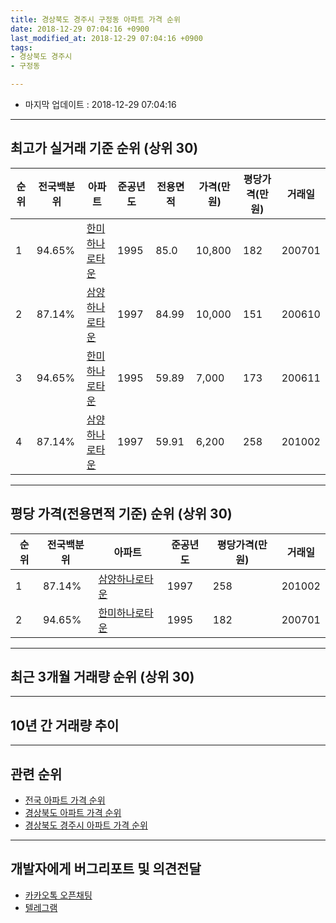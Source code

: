 ```yaml
---
title: 경상북도 경주시 구정동 아파트 가격 순위
date: 2018-12-29 07:04:16 +0900
last_modified_at: 2018-12-29 07:04:16 +0900
tags:
- 경상북도 경주시
- 구정동

---
```


* 마지막 업데이트 : 2018-12-29 07:04:16

---

## 최고가 실거래 기준 순위 (상위 30)


|순위|전국백분위|아파트|준공년도|전용면적|가격(만원)|평당가격(만원)|거래일|
|---|---|---|---|---|---|---|---|
|1|94.65%|[한미하나로타운](https://search.naver.com/search.naver?query=%EA%B2%BD%EC%83%81%EB%B6%81%EB%8F%84+%EA%B2%BD%EC%A3%BC%EC%8B%9C+%EA%B5%AC%EC%A0%95%EB%8F%99+%ED%95%9C%EB%AF%B8%ED%95%98%EB%82%98%EB%A1%9C%ED%83%80%EC%9A%B4)|1995|85.0|10,800|182|200701|
|2|87.14%|[삼양하나로타운](https://search.naver.com/search.naver?query=%EA%B2%BD%EC%83%81%EB%B6%81%EB%8F%84+%EA%B2%BD%EC%A3%BC%EC%8B%9C+%EA%B5%AC%EC%A0%95%EB%8F%99+%EC%82%BC%EC%96%91%ED%95%98%EB%82%98%EB%A1%9C%ED%83%80%EC%9A%B4)|1997|84.99|10,000|151|200610|
|3|94.65%|[한미하나로타운](https://search.naver.com/search.naver?query=%EA%B2%BD%EC%83%81%EB%B6%81%EB%8F%84+%EA%B2%BD%EC%A3%BC%EC%8B%9C+%EA%B5%AC%EC%A0%95%EB%8F%99+%ED%95%9C%EB%AF%B8%ED%95%98%EB%82%98%EB%A1%9C%ED%83%80%EC%9A%B4)|1995|59.89|7,000|173|200611|
|4|87.14%|[삼양하나로타운](https://search.naver.com/search.naver?query=%EA%B2%BD%EC%83%81%EB%B6%81%EB%8F%84+%EA%B2%BD%EC%A3%BC%EC%8B%9C+%EA%B5%AC%EC%A0%95%EB%8F%99+%EC%82%BC%EC%96%91%ED%95%98%EB%82%98%EB%A1%9C%ED%83%80%EC%9A%B4)|1997|59.91|6,200|258|201002|


---

## 평당 가격(전용면적 기준) 순위 (상위 30)


|순위|전국백분위|아파트|준공년도|평당가격(만원)|거래일|
|---|---|---|---|---|---|
|1|87.14%|[삼양하나로타운](https://search.naver.com/search.naver?query=%EA%B2%BD%EC%83%81%EB%B6%81%EB%8F%84+%EA%B2%BD%EC%A3%BC%EC%8B%9C+%EA%B5%AC%EC%A0%95%EB%8F%99+%EC%82%BC%EC%96%91%ED%95%98%EB%82%98%EB%A1%9C%ED%83%80%EC%9A%B4)|1997|258|201002|
|2|94.65%|[한미하나로타운](https://search.naver.com/search.naver?query=%EA%B2%BD%EC%83%81%EB%B6%81%EB%8F%84+%EA%B2%BD%EC%A3%BC%EC%8B%9C+%EA%B5%AC%EC%A0%95%EB%8F%99+%ED%95%9C%EB%AF%B8%ED%95%98%EB%82%98%EB%A1%9C%ED%83%80%EC%9A%B4)|1995|182|200701|


---

## 최근 3개월 거래량 순위 (상위 30)


<div style="width:100%;">
    <canvas id="deal_count_ranking" height="250"></canvas>
</div>


<script>
new Chart(document.getElementById("deal_count_ranking"), {
    type: 'horizontalBar',
    data: {
        labels: ['한미하나로타운'],
        datasets: [{
            label: '실거래 수',
            data: [1],
            borderColor: "rgba(255, 0, 128, 1)",
            backgroundColor: "rgba(255, 0, 128, 0.5)",
            fill: false,
        }]
    },
    options: {
        responsive: true,
        title: {
            display: true,
            text: '최근 3개월 거래량 순위'
        },
        tooltips: {
            mode: 'index',
            intersect: false,
            callbacks: {
                title: function(tooltipItems, data) {
                    return "실거래 수:";
                },
                label: function(tooltipItem, data) {
                    return data.labels[tooltipItem.index] + ": " + tooltipItem.xLabel;
                }
            }
        },
        hover: {
            mode: 'nearest',
            intersect: true
        },
        scales: {
            xAxes: [{
                display: true,
                scaleLabel: {
                    display: true,
                    labelString: '실거래 수'
                },
                ticks: {
                    suggestedMin: 0,
                }
            }],
            yAxes: [{
                display: true,
                ticks: {
                    autoSkip: false,
                    callback: function(value, index, values) {
                        if (value.length > 15)
                            return value.substr(0, 13) + "...";
                        else
                            return value;
                    }
                },
                scaleLabel: {
                    display: false,
                }
            }]
        }
    }
});

</script>


---

## 10년 간 거래량 추이


<div style="width:100%;">
    <canvas id="deal_progress" height="250"></canvas>
</div>

<script>
new Chart(document.getElementById("deal_progress"), {
    type: 'line',
    data: {
        labels: ['200812','200901','200902','200903','200904','200905','200906','200907','200908','200909','200910','200911','200912','201001','201002','201003','201004','201005','201006','201007','201008','201009','201010','201011','201012','201101','201102','201103','201104','201105','201106','201107','201108','201109','201110','201111','201112','201201','201202','201203','201204','201205','201206','201207','201208','201209','201210','201211','201212','201301','201302','201303','201304','201305','201306','201307','201308','201309','201310','201311','201312','201401','201402','201403','201404','201405','201406','201407','201408','201409','201410','201411','201412','201501','201502','201503','201504','201505','201506','201507','201508','201509','201510','201511','201512','201601','201602','201603','201604','201605','201606','201607','201608','201609','201610','201611','201612','201701','201702','201703','201704','201705','201706','201707','201708','201709','201710','201711','201712','201801','201802','201803','201804','201805','201806','201807','201808','201809','201810','201811','201812'],
        datasets: [{
            label: '실거래 수',
            pointRadius: 1,
            data: [0, 0, 1, 0, 0, 1, 0, 0, 1, 2, 1, 1, 0, 1, 1, 1, 1, 1, 1, 0, 0, 1, 0, 0, 0, 0, 0, 0, 0, 0, 0, 1, 0, 2, 2, 1, 1, 0, 2, 1, 1, 1, 0, 0, 2, 0, 1, 0, 0, 1, 1, 0, 0, 0, 1, 0, 0, 1, 1, 0, 1, 1, 0, 3, 0, 0, 1, 0, 0, 0, 1, 0, 0, 0, 1, 0, 1, 0, 1, 0, 1, 0, 2, 1, 0, 1, 0, 0, 0, 2, 0, 0, 2, 0, 0, 0, 0, 0, 1, 0, 2, 0, 1, 1, 0, 0, 0, 1, 1, 0, 1, 0, 0, 1, 0, 1, 0, 0, 1, 0, 0],
            borderColor: "rgba(255, 201, 14, 1)",
            backgroundColor: "rgba(255, 201, 14, 0.5)",
            fill: true,
        }]
    },
    options: {
        responsive: true,
        title: {
            display: true,
            text: '10년간 거래량 추이'
        },
        tooltips: {
            mode: 'index',
            intersect: false,
        },
        hover: {
            mode: 'nearest',
            intersect: true
        },
        scales: {
            xAxes: [{
                display: true,
                scaleLabel: {
                    display: true,
                    labelString: '년/월'
                }
            }],
            yAxes: [{
                display: true,
                ticks: {
                    suggestedMin: 0,
                },
                scaleLabel: {
                    display: true,
                    labelString: '실거래 수'
                }
            }]
        }
    }
});

</script>


---

## 관련 순위

- [전국 아파트 가격 순위](https://inasie.github.io/apt-ranking/전국)
- [경상북도 아파트 가격 순위](https://inasie.github.io/apt-ranking/경상북도)
- [경상북도 경주시 아파트 가격 순위](https://inasie.github.io/apt-ranking/경상북도-경주시)


---

## 개발자에게 버그리포트 및 의견전달

- [카카오톡 오픈채팅](https://open.kakao.com/o/gLJUAP4)
- [텔레그램](https://t.me/inasie)

